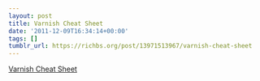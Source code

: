 ```yaml
---
layout: post
title: Varnish Cheat Sheet
date: '2011-12-09T16:34:14+00:00'
tags: []
tumblr_url: https://richbs.org/post/13971513967/varnish-cheat-sheet
---
```

[Varnish Cheat Sheet](http://pegman.mobi/post/11097673680/varnish-cheat-sheet)  
